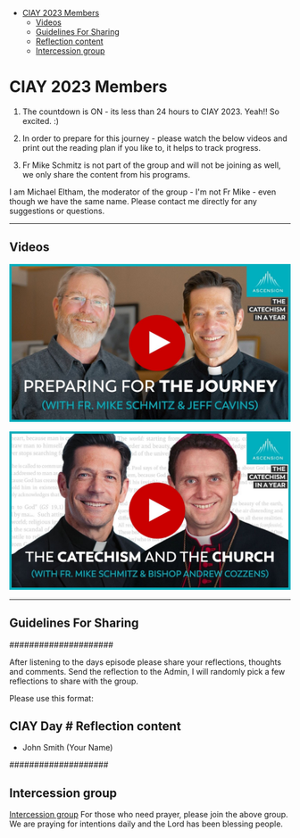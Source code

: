 <!-- vim-markdown-toc GFM -->

* [CIAY 2023 Members](#ciay-2023-members)
  * [Videos](#videos)
  * [Guidelines For Sharing](#guidelines-for-sharing)
  * [Reflection content](#reflection-content)
  * [Intercession group](#intercession-group)

<!-- vim-markdown-toc -->
# CIAY 2023 Members
1. The countdown is ON - its less than 24 hours to CIAY 2023. Yeah!! So excited. :)

2. In order to prepare for this journey - please watch the below videos and print out the reading plan if you like to, it helps to track progress.

3. Fr Mike Schmitz is not part of the group and will not be joining as well, we only share the content from his programs.  
  
  I am Michael Eltham, the moderator of the group - I'm not Fr Mike - even though we have the same name. 
  Please contact me directly for any suggestions or questions. 


---

## Videos

[![Why Scripture and Tradition?](https://raw.githubusercontent.com/fernal73/CIAY/main/preparingjourney.jpg)](https://youtu.be/xHxAU3FqQQ8 "Why Scripture and Tradition?")

[![How Do We Trust In Church Authority?](https://raw.githubusercontent.com/fernal73/CIAY/main/cathecismchurch.jpg)](https://youtu.be/qiZPB2jCOYM "How Do We Trust In Church Authority?")

---

## Guidelines For Sharing 

\#\#\#\#\#\#\#\#\#\#\#\#\#\#\#\#\#\#\#\#\#

After listening to the days episode please share your reflections, thoughts and comments.
Send the reflection to the Admin, I will randomly pick a few reflections to share with the group.  

Please use this format: 

CIAY Day \#
Reflection content 
-----

- John Smith (Your Name)

\#\#\#\#\#\#\#\#\#\#\#\#\#\#\#\#\#\#\#\#

## Intercession group
[Intercession group](https://chat.whatsapp.com/HLiWLGdeDz9DCgHFbH5qwc)
For those who need prayer, please join the above group. We are praying for intentions daily and the Lord has been blessing people.
